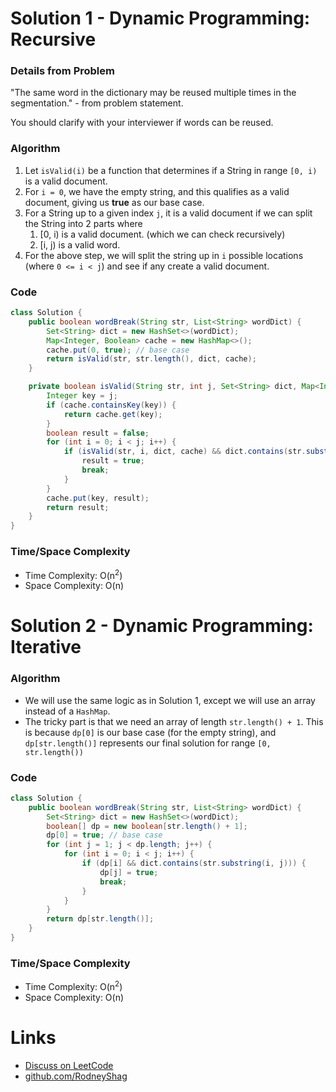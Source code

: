 # Solution 1 - Dynamic Programming: Recursive

### Details from Problem

"The same word in the dictionary may be reused multiple times in the segmentation." - from problem statement.

You should clarify with your interviewer if words can be reused.

### Algorithm

1. Let `isValid(i)` be a function that determines if a String in range `[0, i)` is a valid document.
1. For `i = 0`, we have the empty string, and this qualifies as a valid document, giving us __true__ as our base case.
1. For a String up to a given index `j`, it is a valid document if we can split the String into 2 parts where
    1. [0, i) is a valid document. (which we can check recursively)
    1. [i, j) is a valid word.
1. For the above step, we will split the string up in `i` possible locations (where `0 <= i < j`) and see if any create a valid document.

### Code

```java
class Solution {
    public boolean wordBreak(String str, List<String> wordDict) {
        Set<String> dict = new HashSet<>(wordDict);
        Map<Integer, Boolean> cache = new HashMap<>();
        cache.put(0, true); // base case
        return isValid(str, str.length(), dict, cache);
    }

    private boolean isValid(String str, int j, Set<String> dict, Map<Integer, Boolean> cache) {
        Integer key = j;
        if (cache.containsKey(key)) {
            return cache.get(key);
        }
        boolean result = false;
        for (int i = 0; i < j; i++) {
            if (isValid(str, i, dict, cache) && dict.contains(str.substring(i, j))) {
                result = true;
                break;
            }
        }
        cache.put(key, result);
        return result;
    }
}
```

### Time/Space Complexity

- Time Complexity: O(n<sup>2</sup>)
- Space Complexity: O(n)


# Solution 2 - Dynamic Programming: Iterative

### Algorithm

- We will use the same logic as in Solution 1, except we will use an array instead of a `HashMap`.
- The tricky part is that we need an array of length `str.length() + 1`. This is because `dp[0]` is our base case (for the empty string), and `dp[str.length()]` represents our final solution for range `[0, str.length())`

### Code

```java
class Solution {
    public boolean wordBreak(String str, List<String> wordDict) {
        Set<String> dict = new HashSet<>(wordDict);
        boolean[] dp = new boolean[str.length() + 1];
        dp[0] = true; // base case
        for (int j = 1; j < dp.length; j++) {
            for (int i = 0; i < j; i++) {
                if (dp[i] && dict.contains(str.substring(i, j))) {
                    dp[j] = true;
                    break;
                }
            }
        }
        return dp[str.length()];
    }
}
```

### Time/Space Complexity

- Time Complexity: O(n<sup>2</sup>)
- Space Complexity: O(n)


# Links

- [Discuss on LeetCode](https://leetcode.com/problems/word-break/discuss/346842)
- [github.com/RodneyShag](https://github.com/RodneyShag)
